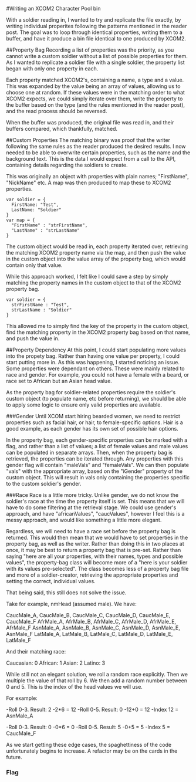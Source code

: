 #Writing an XCOM2 Character Pool bin

With a soldier reading in, I wanted to try and replicate the file exactly, by
writing individual properites following the patterns mentioned in the reader
post. The goal was to loop through identical properties, writing them to a buffer,
and have it produce a bin file identical to one produced by XCOM2.

##Property Bag
Recording a list of properties was the priority, as you cannot write a custom
soldier without a list of possible properties for them. As I wanted to replicate
a soldier file with a single soldier, the property list began with only one
property in each.

Each property matched XCOM2's, containing a name, a type and a value. This was
expanded by the value being an array of values, allowing us to choose one at
random. If these values were in the matching order to what XCOM2 expects, we
could simply iterate over them, write the property to the buffer based on the
type (and the rules mentioned in the reader post), and the read process should
be reversed.

When the buffer was produced, the original file was read in, and their buffers
compared, which thankfully, matched.

##Custom Properties
The matching binary was proof that the writer following the same rules as the
reader produced the desired results. I now needed to be able to overwrite
certain properties, such as the name and the background text. This is the data
I would expect from a call to the API, containing details regarding the soldiers
to create.

This was originally an object with properties with plain names; "FirstName",
"NickName" etc. A map was then produced to map these to XCOM2 properties.

    var soldier = {
      FirstName: "Test",
      LastName: "Soldier"
    }
    var map = {
      "FirstName" : "strFirstName",
      "LastName" : "strLastName"
    }

The custom object would be read in, each property iterated over, retrieving the
matching XCOM2 property name via the map, and then push the value in the custom
object into the value array of the property bag, which would contain only
that value.

While this approach worked, I felt like I could save a step by simply matching
the property names in the custom object to that of the XCOM2 property bag.

    var soldier = {
      strFirstName : "Test",
      strLastName : "Soldier"
    }

This allowed me to simply find the key of the property in the custom object,
find the matching property in the XCOM2 property bag based on that name, and
push the value in.

##Property Dependency
At this point, I could start populating more values into the propety bag. Rather
than having one value per property, I could start putting more in. As this was
happening, I started noticing an issue. Some properties were dependant on others.
These were mainly related to race and gender. For example, you could not have
a female with a beard, or race set to African but an Asian head value.

As the property bag for soldier-related properties require the soldier's
custom object (to populate name, etc before returning), we should be able to
apply some logic to ensure only valid properties are available.

###Gender
Until XCOM start hiring bearded women, we need to restrict properties such as
facial hair, or hair, to female-specific options. Hair is a good example, as
each gender has its own set of possible hair options.

In the property bag, each gender-specific properties can be marked with a flag,
and rather than a list of values; a list of female values and male values can
be populated in separate arrays. Then, when the property bag is retrieved,
the properties can be iterated through. Any properties with this gender flag
will contain "maleVals" and "femaleVals". We can then populate "vals" with
the appropriate array, based on the "iGender" property of the custom object.
This will result in vals only containing the properties specific to the custom
soldier's gender.

###Race
Race is a little more tricky. Unlike gender, we do not know the soldier's race
at the time the property itself is set. This means that we will have to do some
filtering at the retrieval stage. We could use gender's approach, and
have "africanValues", "caucValues", however I feel this is a messy approach, and
would like something a little more elegant.

Regardless, we will need to have a race set before the property bag is returned.
This would then mean that we would have to set properties in the property bag,
as well as the writer. Rather than doing this in two places at once, it may
be best to return a property bag that is pre-set. Rather than saying "here are
all your properties, with their names, types and possible values", the
property-bag class will become more of a "here is your soldier with its values
pre-selected". The class becomes less of a property bag file  and more of a
soldier-creator, retrieving the appropriate properties and setting the correct,
individual values.

That being said, this still does not solve the issue.

Take for example, nmHead (assumed male). We have:

CaucMale_A, CaucMale_B, CaucMale_C, CaucMale_D, CaucMale_E, CaucMale_F
AfrMale_A, AfrMale_B, AfrMale_C, AfrMale_D, AfrMale_E, AfrMale_F
AsnMale_A, AsnMale_B, AsnMale_C, AsnMale_D, AsnMale_E, AsnMale_F
LatMale_A, LatMale_B, LatMale_C, LatMale_D, LatMale_E, LatMale_F

And their matching race:

Caucasian: 0
African: 1
Asian: 2
Latino: 3

While still not an elegant solution, we roll a random race explicitly. Then we
multiple the value of that roll by 6. We then add a random number between 0 and 5.
This is the index of the head values we will use.

For example:

-Roll 0-3. Result: 2
-2*6 = 12
-Roll 0-5. Result: 0
-12+0 = 12
-Index 12 = AsnMale_A

-Roll 0-3. Result: 0
-0*6 = 0
-Roll 0-5. Result: 5
-0+5 = 5
-Index 5 = CaucMale_F

As we start getting these edge cases, the spaghettiness of the code unfortunately
begins to increase. A refactor may be on the cards in the future.

### Flag
